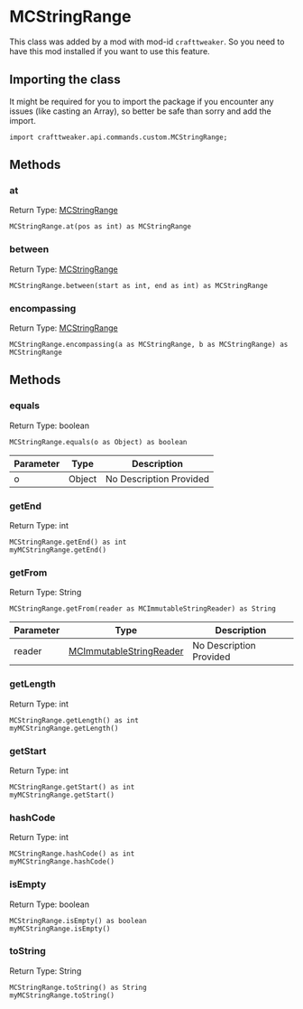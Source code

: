 # MCStringRange

This class was added by a mod with mod-id `crafttweaker`. So you need to have this mod installed if you want to use this feature.

## Importing the class

It might be required for you to import the package if you encounter any issues (like casting an Array), so better be safe than sorry and add the import.
```zenscript
import crafttweaker.api.commands.custom.MCStringRange;
```


## Methods

### at

Return Type: [MCStringRange](/vanilla/api/commands/custom/MCStringRange)

```zenscript
MCStringRange.at(pos as int) as MCStringRange
```
### between

Return Type: [MCStringRange](/vanilla/api/commands/custom/MCStringRange)

```zenscript
MCStringRange.between(start as int, end as int) as MCStringRange
```
### encompassing

Return Type: [MCStringRange](/vanilla/api/commands/custom/MCStringRange)

```zenscript
MCStringRange.encompassing(a as MCStringRange, b as MCStringRange) as MCStringRange
```
## Methods

### equals

Return Type: boolean

```zenscript
MCStringRange.equals(o as Object) as boolean
```
| Parameter | Type | Description |
|-----------|------|-------------|
| o | Object | No Description Provided |
### getEnd

Return Type: int

```zenscript
MCStringRange.getEnd() as int
myMCStringRange.getEnd()
```
### getFrom

Return Type: String

```zenscript
MCStringRange.getFrom(reader as MCImmutableStringReader) as String
```
| Parameter | Type | Description |
|-----------|------|-------------|
| reader | [MCImmutableStringReader](/vanilla/api/commands/custom/MCImmutableStringReader) | No Description Provided |
### getLength

Return Type: int

```zenscript
MCStringRange.getLength() as int
myMCStringRange.getLength()
```
### getStart

Return Type: int

```zenscript
MCStringRange.getStart() as int
myMCStringRange.getStart()
```
### hashCode

Return Type: int

```zenscript
MCStringRange.hashCode() as int
myMCStringRange.hashCode()
```
### isEmpty

Return Type: boolean

```zenscript
MCStringRange.isEmpty() as boolean
myMCStringRange.isEmpty()
```
### toString

Return Type: String

```zenscript
MCStringRange.toString() as String
myMCStringRange.toString()
```

